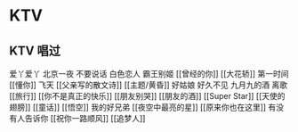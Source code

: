 # KTV





## KTV 唱过

爱丫爱丫
北京一夜
不要说话
白色恋人
霸王别姬
[[曾经的你]]
[[大花轿]]
第一时间
[[懂你]]
飞天
[[父亲写的散文诗]]
[[主题/黄昏]]
好姑娘
好久不见
九月九的酒
离歌
[[旅行]]
[[你不是真正的快乐]]
[[朋友别哭]]
[[朋友的酒]]
[[Super Star]]
[[天使的翅膀]]
[[童话]]
[[悟空]]
我的好兄弟
[[夜空中最亮的星]]
[[原来你也在这里]]
有没有人告诉你
[[祝你一路顺风]]
[[追梦人]]










